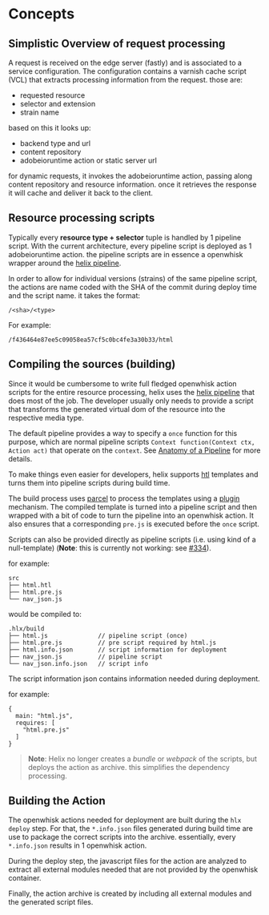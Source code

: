 Concepts
========

Simplistic Overview of request processing
-----------------------------------------

A request is received on the edge server (fastly) and is associated to a service configuration.
The configuration contains a varnish cache script (VCL) that extracts processing information from
the request. those are:

- requested resource
- selector and extension
- strain name

based on this it looks up:

- backend type and url
- content repository
- adobeioruntime action or static server url

for dynamic requests, it invokes the adobeioruntime action, passing along content repository
and resource information. once it retrieves the response it will cache and deliver it back to the
client.


Resource processing scripts
---------------------------

Typically every **resource type + selector** tuple is handled by 1 pipeline script. With the current
architecture, every pipeline script is deployed as 1 adobeioruntime action. the pipeline scripts
are in essence a openwhisk wrapper around the [helix pipeline](https://github.com/adobe/helix-pipeline).

In order to allow for individual versions (strains) of the same pipeline script, the actions are
name coded with the SHA of the commit during deploy time and the script name. it takes the format:

```
/<sha>/<type>

```
 
For example:

```
/f436464e87ee5c09058ea57cf5c0bc4fe3a30b33/html
```


Compiling the sources (building)
--------------------------------

Since it would be cumbersome to write full fledged openwhisk action scripts for the entire resource
processing, helix uses the [helix pipeline](https://github.com/adobe/helix-pipeline) that
does most of the job. The developer usually only needs to provide a script that transforms the
generated virtual dom of the resource into the respective media type.

The default pipeline provides a way to specify a `once` function for this purpose, which are normal
pipeline scripts `Context function(Context ctx, Action act)` that operate on the `context`.
See [Anatomy of a Pipeline](https://github.com/adobe/helix-pipeline/blob/master/README.md) for more details.

To make things even easier for developers, helix supports [htl](https://github.com/adobe/htl-spec) templates
and turns them into pipeline scripts during build time.

The build process uses [parcel](https://github.com/parcel-bundler/parcel) to process the templates
using a [plugin](https://github.com/adobe/parcel-plugin-htl) mechanism. The compiled template
is turned into a pipeline script and then wrapped with a bit of code to turn the pipeline into an
openwhisk action. It also ensures that a corresponding `pre.js` is executed before the `once` script.

Scripts can also be provided directly as pipeline scripts (i.e. using kind of a null-template) 
(**Note**: this is currently not working: see [#334](https://github.com/adobe/helix-cli/issues/334)).

for example:

```
src
├── html.htl
├── html.pre.js
└── nav_json.js
```
 
would be compiled to:

```
.hlx/build
├── html.js              // pipeline script (once)
├── html.pre.js          // pre script required by html.js
├── html.info.json       // script information for deployment
├── nav_json.js          // pipeline script
└── nav_json.info.json   // script info
```

The script information json contains information needed during deployment. 

for example:

```
{
  main: "html.js",
  requires: [
    "html.pre.js"
  ]
}
```

> **Note**: Helix no longer creates a _bundle_ or _webpack_ of the scripts, but  deploys the action 
            as archive. this simplifies the dependency processing. 


Building the Action
-------------------

The openwhisk actions needed for deployment are built during the `hlx deploy` step. For that, the
`*.info.json` files generated during build time are use to package the correct scripts into the 
archive. essentially, every `*.info.json` results in 1 openwhisk action. 

During the deploy step, the javascript files for the action are analyzed to extract all external
modules needed that are not provided by the openwhisk container. 

Finally, the action archive is created by including all external modules and the generated script
files. 
